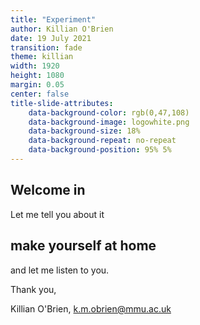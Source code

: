 ```yaml
---
title: "Experiment"
author: Killian O'Brien
date: 19 July 2021
transition: fade
theme: killian
width: 1920
height: 1080
margin: 0.05
center: false
title-slide-attributes:
    data-background-color: rgb(0,47,108)	
    data-background-image: logowhite.png
    data-background-size: 18%
    data-background-repeat: no-repeat
    data-background-position: 95% 5%	
---
```


## Welcome in

Let me tell you about it 

## make yourself at home

and let me listen to you.

Thank you,

Killian O'Brien, [k.m.obrien@mmu.ac.uk](mailto:k.m.obrien@mmu.ac.uk)